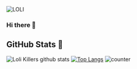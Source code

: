 ![LOLI](https://raw.githubusercontent.com/LoliKillers/LoliKillers/main/preview.gif)
### Hi there 👋


## GitHub Stats 🌟

![Loli Killers github stats](https://github-readme-stats.vercel.app/api?username=LoliKillers&count_private=true&show_icons=true&cache_seconds=1800&title_color=cyan&text_color=green&icon_color=red)
[![Top Langs](https://github-readme-stats.vercel.app/api/top-langs/?username=LoliKillers&layout=compact)](https://github.com/LoliKillers/github-readme-stats)
![counter](https://komarev.com/ghpvc/?username=LoliKillers&style=flat-square)

